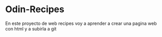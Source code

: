 # Odin-Recipes
En este proyecto de web recipes voy a aprender a crear una pagina web con html y a subirla a git